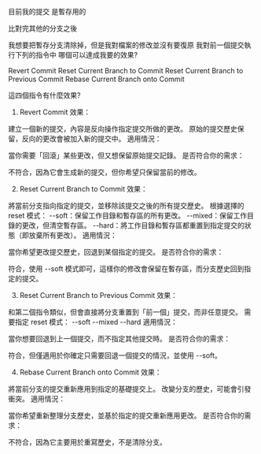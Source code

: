 目前我的提交  是暫存用的

比對完其他的分支之後

我想要把暫存分支清除掉，但是我對檔案的修改並沒有要復原
我對前一個提交執行下列的指令中 哪個可以達成我要的效果?

Revert Commit
Reset Current Branch to Commit
Reset Current Branch to Previous Commit
Rebase Current Branch onto Commit

這四個指令有什麼效果?

1. Revert Commit
效果：

建立一個新的提交，內容是反向操作指定提交所做的更改。
原始的提交歷史保留，反向的更改會被加入新的提交中。
適用情況：

當你需要「回滾」某些更改，但又想保留原始提交記錄。
是否符合你的需求：

不符合，因為它會生成新的提交，但你希望只保留當前的修改。

2. Reset Current Branch to Commit
效果：

將當前分支指向指定的提交，並移除該提交之後的所有提交歷史。
根據選擇的 reset 模式：
--soft：保留工作目錄和暫存區的所有更改。
--mixed：保留工作目錄的更改，但清空暫存區。
--hard：將工作目錄和暫存區都重置到指定提交的狀態（即放棄所有更改）。
適用情況：

當你希望更改提交歷史，回退到某個指定的提交。
是否符合你的需求：

符合，使用 --soft 模式即可，這樣你的修改會保留在暫存區，而分支歷史回到指定的提交。

3. Reset Current Branch to Previous Commit
效果：

和第二個指令類似，但會直接將分支重置到「前一個」提交，而非任意提交。
需要指定 reset 模式：
--soft
--mixed
--hard
適用情況：

當你想要回退到上一個提交，而不指定其他提交時。
是否符合你的需求：

符合，但僅適用於你確定只需要回退一個提交的情況，並使用 --soft。

4. Rebase Current Branch onto Commit
效果：

將當前分支的提交重新應用到指定的基礎提交上。
改變分支的歷史，可能會引發衝突。
適用情況：

當你希望重新整理分支歷史，並基於指定的提交重新應用更改。
是否符合你的需求：

不符合，因為它主要用於重寫歷史，不是清除分支。
